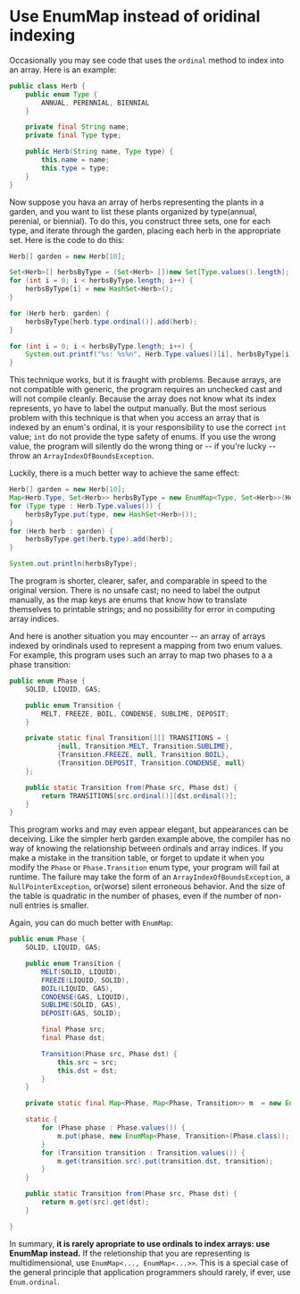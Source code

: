 # Use EnumMap instead of oridinal indexing

Occasionally you may see code that uses the `ordinal` method to index into an array. Here is an example:

```java
public class Herb {
    public enum Type {
        ANNUAL, PERENNIAL, BIENNIAL
    }

    private final String name;
    private final Type type;

    public Herb(String name, Type type) {
        this.name = name;
        this.type = type;
    }
}
```

Now suppose you hava an array of herbs representing the plants in a garden, and you want to list these plants organized by type(annual, perenial, or biennial). To do this, you construct three sets, one for each type, and iterate through the garden, placing each herb in the appropriate set. Here is the code to do this:

```java
Herb[] garden = new Herb[10];

Set<Herb>[] herbsByType = (Set<Herb> [])new Set[Type.values().length];
for (int i = 0; i < herbsByType.length; i++) {
    herbsByType[i] = new HashSet<Herb>();
}

for (Herb herb: garden) {
    herbsByType[herb.type.ordinal()].add(herb);
}

for (int i = 0; i < herbsByType.length; i++) {
    System.out.printf("%s: %s%n", Herb.Type.values()[i], herbsByType[i]);
}
```

This technique works, but it is fraught with problems. Because arrays, are not compatible with generic, the program requires an unchecked cast and will not compile cleanly. Because the array does not know what its index represents, yo have to label the output manually. But the most serious problem with this technique is that when you access an array that is indexed by an enum's ordinal, it is your responsibility to use the correct `int` value; `int` do not provide the type safety of enums. If you use the wrong value, the program will silently do the wrong thing or -- if you're lucky -- throw an `ArrayIndexOfBoundsException`.

Luckily, there is a much better way to achieve the same effect:

```java
Herb[] garden = new Herb[10];
Map<Herb.Type, Set<Herb>> herbsByType = new EnumMap<Type, Set<Herb>>(Herb.Type.class);
for (Type type : Herb.Type.values()) {
    herbsByType.put(type, new HashSet<Herb>());
}
for (Herb herb : garden) {
    herbsByType.get(herb.type).add(herb);
}

System.out.println(herbsByType);
```

The program is shorter, clearer, safer, and comparable in speed to the original version. There is no unsafe cast; no need to label the output manually, as the map keys are enums that know how to translate themselves to printable strings; and no possibility for error in computing array indices.

And here is another situation you may encounter -- an array of arrays indexed by orindinals used to represent a mapping from two enum values. For example, this program uses such an array to map two phases to a a phase transition:

```java
public enum Phase {
    SOLID, LIQUID, GAS;

    public enum Transition {
        MELT, FREEZE, BOIL, CONDENSE, SUBLIME, DEPOSIT;
    }

    private static final Transition[][] TRANSITIONS = {
            {null, Transition.MELT, Transition.SUBLIME},
            {Transition.FREEZE, null, Transition.BOIL},
            {Transition.DEPOSIT, Transition.CONDENSE, null}
    };

    public static Transition from(Phase src, Phase dst) {
        return TRANSITIONS[src.ordinal()][dst.ordinal()];
    }
}
```

This program works and may even appear elegant, but appearances can be deceiving. Like the simpler herb garden example above, the compiler has no way of knowing the relationship between ordinals and array indices. If you make a mistake in the transition table, or forget to update it when you modify the `Phase` or `Phase.Transition` enum type, your program will fail at runtime. The failure may take the form of an `ArrayIndexOfBoundsException`, a `NullPointerException`, or(worse) silent erroneous behavior. And the size of the table is quadratic in the number of phases, even if the number of non-null entries is smaller.

Again, you can do much better with `EnumMap`:

```java
public enum Phase {
    SOLID, LIQUID, GAS;

    public enum Transition {
        MELT(SOLID, LIQUID),
        FREEZE(LIQUID, SOLID),
        BOIL(LIQUID, GAS),
        CONDENSE(GAS, LIQUID),
        SUBLIME(SOLID, GAS),
        DEPOSIT(GAS, SOLID);

        final Phase src;
        final Phase dst;

        Transition(Phase src, Phase dst) {
            this.src = src;
            this.dst = dst;
        }
    }

    private static final Map<Phase, Map<Phase, Transition>> m  = new EnumMap<Phase, Map<Phase, Transition>>(Phase.class);

    static {
        for (Phase phase : Phase.values()) {
            m.put(phase, new EnumMap<Phase, Transition>(Phase.class));
        }
        for (Transition transition : Transition.values()) {
            m.get(transition.src).put(transition.dst, transition);
        }
    }

    public static Transition from(Phase src, Phase dst) {
        return m.get(src).get(dst);
    }

}
```

In summary, **it is rarely apropriate to use ordinals to index arrays: use EnumMap instead.** If the reletionship that you are representing is multidimensional, use `EnumMap<..., EnumMap<...>>`. This is a special case of the general principle that application programmers should rarely, if ever, use `Enum.ordinal`.